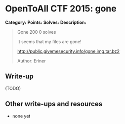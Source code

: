 # OpenToAll CTF 2015: gone

**Category:** 
**Points:** 
**Solves:** 
**Description:** 

> Gone
> 200
> 0 solves
> 
> It seems that my files are gone!
> 
> http://public.givemesecurity.info/gone.img.tar.bz2
> 
> Author: Eriner

## Write-up

(TODO)

## Other write-ups and resources

* none yet